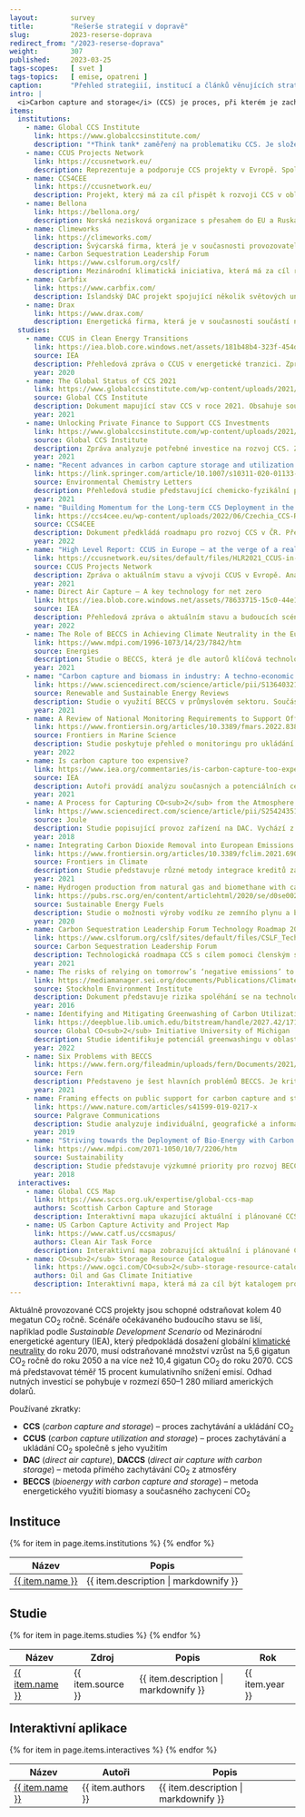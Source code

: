 ```yaml
---
layout:        survey
title:         "Rešerše strategií v dopravě"
slug:          2023-reserse-doprava
redirect_from: "/2023-reserse-doprava"
weight:        307
published:     2023-03-25
tags-scopes:   [ svet ]
tags-topics:   [ emise, opatreni ]
caption:       "Přehled strategiií, institucí a článků věnujících strategiím v dekarbonizaci dopravy."
intro: |
  <i>Carbon capture and storage</i> (CCS) je proces, při kterém je zachytáván CO<sub>2</sub>, který je následně uložen, aby neunikl zpět do atmosféry. Jedná se o potenciálně klíčový nástroj pro mitigaci změn klimatu a je součástí většiny scénářů k dosažení klimatické neutrality.
items:
  institutions:
    - name: Global CCS Institute
      link: https://www.globalccsinstitute.com/
      description: "*Think tank* zaměřený na problematiku CCS. Je složený z národních vlád, soukromých firem, nadnárodních korporací, výzkumných a neziskových organizací. Mezi hlavní cíle organizace patří informování o aktuálních poznatcích, budování narativu ohledně prospěšnosti CCS a zároveň směrování investic do této oblasti."
    - name: CCUS Projects Network
      link: https://ccusnetwork.eu/
      description: Reprezentuje a podporuje CCS projekty v Evropě. Spolupracuje s Evropskou komisí a napomáhá členským státům snižovat emise. Mezi členy patří organizace, které přímo staví či operují CCS projekty v Evropě. Cílem je vytvořit prostor pro sdílení know-how a budování povědomí o existujících CCS projektech.
    - name: CCS4CEE
      link: https://ccusnetwork.eu/
      description: Projekt, který má za cíl přispět k rozvoji CCS v oblasti střední a východní Evropy ve státech V4, Baltských zemích, Slovinsku, Chorvatsku, Rumunsku a na Ukrajině. Do projektu je zapojeno i Norsko. Věnuje se zmapování stavu CCS v zemích střední a východní Evropy, vytváření národních plánů, budování spolupráce mezi místními aktéry a podpoře implementace CCS plánů.
    - name: Bellona
      link: https://bellona.org/
      description: Norská nezisková organizace s přesahem do EU a Ruska, která má za cíl čelit klimatickým výzvám. Identifikuje a prosazuje udržitelná řešení prostřednictvím spolupráce se státy, privátním sektorem, neziskovými organizacemi a obecně s těmi, kdo rozhodují o budoucnosti klimatu. Cílem je skloubit environmentální a sociální prospěšnost s finanční udržitelností. Bellona patřila mezi první neziskové organizace, které začaly propagovat CCS jako nutné a prospěšné řešení, bez kterého nelze splnit aktuální klimatické cíle.
    - name: Climeworks
      link: https://climeworks.com/
      description: Švýcarská firma, která je v současnosti provozovatelem největšího zařízení pro DAC na světě, jenž se nachází na Islandu. Climeworks nabízí možnost jednotlivcům i firmám zakoupit odstranění CO<sub>2</sub> ze vzduchu.
    - name: Carbon Sequestration Leadership Forum
      link: https://www.cslforum.org/cslf/
      description: Mezinárodní klimatická iniciativa, která má za cíl rozvoj technologií CCS prostřednictvím budování povědomí. Prosazuje právní, ekonomické, regulační a institucionální kroky vedoucí k rozvoji CCS. Mezi členy patří státy EU, USA, Čína, Indie, Brazílie a mnoho dalších zemí reprezentujících 60 % světové populace a 80 % globálních emisí.
    - name: Carbfix
      link: https://www.carbfix.com/
      description: Islandský DAC projekt spojující několik světových univerzit a výzkumných center s energetickou firmou Reykjavík Energy. Vzhledem k využití geotermální energie dostupné na Islandu jde o projekt s jednou z nejnižších cen za odstranění tuny CO<sub>2</sub>.
    - name: Drax
      link: https://www.drax.com/
      description: Energetická firma, která je v současnosti součástí některých z největších projektů v oblasti BECCS a konverze elektráren využívajících uhlí na spalování biomasy. V současnosti je ovšem jedním z největších emitentů CO<sub>2</sub> ve Velké Británii. Firma má plán stát se uhlíkově negativní do roku 2030.
  studies:
    - name: CCUS in Clean Energy Transitions
      link: https://iea.blob.core.windows.net/assets/181b48b4-323f-454d-96fb-0bb1889d96a9/CCUS_in_clean_energy_transitions.pdf
      source: IEA
      description: Přehledová zpráva o CCUS v energetické tranzici. Zpráva analyzuje technologickou připravenost napříč CCUS hodnotovým řetězcem. Autoři konstatují, že dosažení uhlíkové neutrality bude v podstatě nemožné bez CCUS. Dle zprávy bude pro dosažení klimatické neutrality v roce 2070 nutné odstraňovat 10,4 gigatun CO<sub>2</sub> ročně a CCUS bude představovat 15 % kumulativního snížení emisí. Je zdůrazněno, že CCUS umožňuje snižování emisí z existující energetické infrastruktury a obtížně transformovatelných průmyslových sektorů. Analyzuje možnost využití CCUS pro výrobu nízkouhlíkového vodíku. V rámci zprávy jsou popsány globální možnosti ukládání zachyceného CO<sub>2</sub>. Dále jsou nabídnuty kroky, jak CCUS podpořit jakožto klíčovou součást klimatické neutrality.
      year: 2020
    - name: The Global Status of CCS 2021
      link: https://www.globalccsinstitute.com/wp-content/uploads/2021/11/Global-Status-of-CCS-2021-Global-CCS-Institute-1121.pdf
      source: Global CCS Institute
      description: Dokument mapující stav CCS v roce 2021. Obsahuje souhrnný přehled a kategorizaci existujících a budovaných CCS projektů. Poskytuje přehled o CCS v národních klimatických plánech.  Prezentuje regionální přehledy zaměřené na severní Ameriku, asijsko-pacifický region, Evropu a sousedící regiony a na státy Rady pro spolupráci arabských států v Zálivu. CCS je v rámci dokumentu propojeno s tématy financování, mezinárodními sítěmi, průmyslem, produkcí vodíku a tématikou ESG.
      year: 2021
    - name: Unlocking Private Finance to Support CCS Investments
      link: https://www.globalccsinstitute.com/wp-content/uploads/2021/06/Unlocking-Private-Finance-for-CCS-Thought-Leadership-Report-1.pdf
      source: Global CCS Institute
      description: Zpráva analyzuje potřebné investice na rozvoj CCS. Zaměřuje se zejména na roli privátního sektoru a představuje nutné zdroje a metody financování. Obsahuje sadu doporučení pro státy, jak investice podpořit. Klíčové je zjištění, že na dosažení *Sustainable Development Scenario* Mezinárodní energetické agentury (IEA) bude zapotřebí investovat 650–1 280 miliard amerických dolarů.
      year: 2021
    - name: "Recent advances in carbon capture storage and utilization technologies: a review"
      link: https://link.springer.com/article/10.1007/s10311-020-01133-3
      source: Environmental Chemistry Letters
      description: Přehledová studie představující chemicko-fyzikální poznatky a technologický pokrok CCS. Studie představuje různé metody CCS společně s jejich finančními náklady. Studie dále pojednává o možnostech geologického ukládání CO<sub>2</sub>. Je zde přítomný přehled možností využití CO<sub>2</sub> například při produkci paliv či v chemickém a potravinářském průmyslu.
      year: 2021
    - name: "Building Momentum for the Long-term CCS Deployment in the CEE Region: CCS National Roadmap Czechia"
      link: https://ccs4cee.eu/wp-content/uploads/2022/06/Czechia_CCS-Roadmap.pdf
      source: CCS4CEE
      description: Dokument předkládá roadmapu pro rozvoj CCS v ČR. Představuje situaci v EU a mapuje stav CCS v české legislativě, strategiích a současné místní zkušenosti, které dle autorů jsou na nízké úrovni a neodpovídají možnému potenciálu. Roadmapa představuje kroky na rozvoj CCS, které jsou děleny do kategorií výzkumu a inovací, regulačního a politického rámce, zapojení stakeholderů a šíření know-how. Roadmapa zohledňuje sociální aspekty a veřejnou podporu. Obsahuje doporučení, která lze vykonat v nejbližší době.
      year: 2022
    - name: "High Level Report: CCUS in Europe – at the verge of a real break-trough"
      link: https://ccusnetwork.eu/sites/default/files/HLR2021_CCUS-in-Europe-at-the-verge-of-a-real-break-trough.pdf
      source: CCUS Projects Network
      description: Zpráva o aktuálním stavu a vývoji CCUS v Evropě. Analyzuje Zelenou dohodu pro Evropu a klimatické právo EU v kontextu CCUS. CCUS je prezentováno jako jediný proveditelný způsob, jak redukovat emise v sektorech jako je například výroba cementu. Zpráva analyzuje vliv ceny uhlíku v rámci EU ETS, změny v průmyslové politice EU, CCUS jako zdroje energie, návaznost na produkci vodíku či rozvoj transportu a ukládání CO<sub>2</sub> jako služby. Představeny jsou bariéry pro CCUS a možné způsoby, jak je překonat.
      year: 2021
    - name: Direct Air Capture – A key technology for net zero
      link: https://iea.blob.core.windows.net/assets/78633715-15c0-44e1-81df-41123c556d57/DirectAirCapture_Akeytechnologyfornetzero.pdf
      source: IEA
      description: Přehledová zpráva o aktuálním stavu a budoucích scénářích vývoje DAC s návazností na klimatickou neutralitu. Podle scénáře IEA bude nutné přes DAC zachytávat 85 megatun CO<sub>2</sub> do roku 2030 a 980 megatun CO<sub>2</sub> v roce 2050 ve srovnání s dnešními 0,01 megatuny CO<sub>2</sub>. Zpráva představuje bariéry a příležitosti, společně s potřebami pro budoucí vývoj. Je přítomný přehled různých metod DAC a mapování odlišných ekonomických výhledů v různých regionech. Autoři představují šest priorit, které by pomohly dalšímu rozvoji.
      year: 2022
    - name: The Role of BECCS in Achieving Climate Neutrality in the European Union
      link: https://www.mdpi.com/1996-1073/14/23/7842/htm
      source: Energies
      description: Studie o BECCS, která je dle autorů klíčová technologie pro dosažení klimatických cílů EU. Je analyzována proveditelnost BECCS z technického, ekonomického i environmentálního hlediska. Dále je analyzována výroba elektřiny a tepla. Dochází k závěru, že BECCS může být důležitým energetickým zdrojem vyvažujícím obnovitelné zdroje, a může tvořit alternativu k plynovým či jaderným elektrárnám. Zároveň upozorňuje na nutnost udržitelného zdroje biomasy.
      year: 2021
    - name: "Carbon capture and biomass in industry: A techno-economic analysis and comparison of negative emission options"
      link: https://www.sciencedirect.com/science/article/pii/S136403212100318X
      source: Renewable and Sustainable Energy Reviews
      description: Studie o využití BECCS v průmyslovém sektoru. Součástí je přehled literatury poukazující na bariéry aplikace BECCS v průmyslu. V rámci modelů počítajících s cenou odstranění tuny CO<sub>2</sub> pod 100 euro se ukazuje velký potenciál pro redukci emisí napříč průmyslovými sektory. U výroby železa, oceli, vodíku a papíru existuje možnost celkových negativních emisí.
      year: 2021
    - name: A Review of National Monitoring Requirements to Support Offshore Carbon Capture and Storage
      link: https://www.frontiersin.org/articles/10.3389/fmars.2022.838309/full
      source: Frontiers in Marine Science
      description: Studie poskytuje přehled o monitoringu pro ukládání CO<sub>2</sub> v geologických formacích v oceánech a mořích. Rozebírá rizika úniků CO<sub>2</sub> v různých fázích jako je transport či ukládání. Největší riziko vidí v únicích z potrubí. Studie poukazuje na malé riziko a dopad úniků. Studie apeluje na vytvoření systému monitoringu pro tyto události a nabízí několik doporučení pro minimalizaci rizik.
      year: 2022
    - name: Is carbon capture too expensive?
      link: https://www.iea.org/commentaries/is-carbon-capture-too-expensive
      source: IEA
      description: Autoři provádí analýzu současných a potenciálních cen CCS. Poukazují na to, že ceny se liší dle metody CCS a mají potenciál klesat. Autoři tvrdí, že pro některé průmysly jde o nejlevnější způsob, jak snižovat své emise a že CCS je nutné pro klimatickou neutralitu. U DAC se cena pohybuje mezi 134–342 americkými dolaru za odstraněnou tunu CO<sub>2</sub>, u výroby elektřiny je rozmezí 50–100 dolarů, u výroby cementu 60–120 dolarů, zatímco u výroby železa a oceli se pohybuje v rozmezí 40–100 dolarů za tunu CO<sub>2</sub>.
      year: 2021
    - name: A Process for Capturing CO<sub>2</sub> from the Atmosphere
      link: https://www.sciencedirect.com/science/article/pii/S2542435118302253
      source: Joule
      description: Studie popisující provoz zařízení na DAC. Vychází z pilotního projektu a popisuje technologické specifikace daného zařízení. V rámci studie se objevuje analýza ceny, která se pohybuje v rozmezí 94–232 amerických dolarů, což je podstatně méně než v předchozích studiích. Výzkumníci jsou zaměstnanci daného DAC provozu.
      year: 2018
    - name: Integrating Carbon Dioxide Removal into European Emissions Trading
      link: https://www.frontiersin.org/articles/10.3389/fclim.2021.690023/full
      source: Frontiers in Climate
      description: Studie představuje různé metody integrace kreditů za CCS do systému obchodování s emisními povolenkami EU ETS. Rozebírá ekonomické, politické a právní bariéry integrace CCS kreditů do systému EU ETS. Zároveň představuje argumenty pro nutnost této integrace. Studie poukazuje na možnosti této integrace pro rozvoj CCS technologií a zaměřuje se na BECCS a DAC jako nejvhodnější kandidáty pro začlenění do systému EU ETS.
      year: 2021
    - name: Hydrogen production from natural gas and biomethane with carbon capture and storage – A techno-environmental analysis
      link: https://pubs.rsc.org/en/content/articlehtml/2020/se/d0se00222d
      source: Sustainable Energy Fuels
      description: Studie o možnosti výroby vodíku ze zemního plynu a biometanu s využitím CCS. Klíčové je zjištění, že v kombinaci s CCS se může produkce vodíku z plynu blížit z hlediska emisní zátěže produkci vodíku z obnovitelných zdrojů, zatímco produkce vodíku z biometanu skýtá možnosti negativních emisí.
      year: 2020
    - name: Carbon Sequestration Leadership Forum Technology Roadmap 2021
      link: https://www.cslforum.org/cslf/sites/default/files/CSLF_Tech_Roadmap_2021_final_0.pdf
      source: Carbon Sequestration Leadership Forum
      description: Technologická roadmapa CCS s cílem pomoci členským státům Carbon Sequestration Leadership Forum implementovat nutné kroky pro rozvoj CCS do svých národních strategií. Dokument mapuje klíčové kroky v oblasti zachytávání, transportace, uchovávání a využití CO<sub>2</sub> a dává doporučení co mají jednotlivé členské státy či regiony dělat.
      year: 2021
    - name: The risks of relying on tomorrow’s ‘negative emissions’ to guide today’s mitigation action
      link: https://mediamanager.sei.org/documents/Publications/Climate/SEI-WP-2016-08-Negative-emissions.pdf
      source: Stockholm Environment Institute
      description: Dokument představuje rizika spoléhání se na technologie negativních emisí jako BECCS. Závěr je, že spoléhání se na budoucí snížení emisí přes CCS může zpomalovat snižování dnešních emisí. Je zdůrazněno riziko toho, že technologie negativních emisí se nakonec ukážou být neproveditelné na potřebné škále či jejich použití bude mít negativní sociální a ekologické důsledky.
      year: 2016
    - name: Identifying and Mitigating Greenwashing of Carbon Utilization Products
      link: https://deepblue.lib.umich.edu/bitstream/handle/2027.42/171930/Greenwashing%20of%20Carbon%20Utilization%202022.pdf?sequence=4&isAllowed=y
      source: Global CO<sub>2</sub> Initiative University of Michigan
      description: Studie identifikuje potenciál greenwashingu v oblasti CCUS. Ukazuje hlavní potenciální způsoby, kterým mohou projekty CCUS být prezentovány jako více ekologické, než ve skutečnosti jsou. Studie poskytuje sadu doporučení, která by měla zajistit, že dopad technologií CCUS bude pozitivní a nedojde ke greenwashingu.
      year: 2022
    - name: Six Problems with BECCS
      link: https://www.fern.org/fileadmin/uploads/fern/Documents/2021/Six_problems_with_BECCS.pdf
      source: Fern
      description: Představeno je šest hlavních problémů BECCS. Je kritizován předpoklad, že bioenergie je uhlíkově neutrální. Dále je kritizováno ohrožení biodiverzity a snížení potravinové bezpečnosti vzhledem k prostorovým nárokům pěstování biomasy potřebné ke škálovatelnosti BECCS. Zmíněny jsou zároveň nároky na vodu a možnost prodlužování životnosti fosilní infrastruktury vzhledem k očekávanému využití BECCS v budoucnosti.
      year: 2021
    - name: Framing effects on public support for carbon capture and storage
      link: https://www.nature.com/articles/s41599-019-0217-x
      source: Palgrave Communications
      description: Studie analyzuje individuální, geografické a informační faktory, které ovlivňují vnímání CCS veřejností. Porovnává pět zemí a jejich míru akceptace. Studie řeší, jak lze zvýšit podporu pro tyto projekty. Ukazuje, že CCS je kontroverzní technologie a že míra ochoty se liší podle toho, zda jde pouze o CCS nebo CCUS, jak je téma rámováno, a to zda se mluví i o nákladech.
      year: 2019
    - name: "Striving towards the Deployment of Bio-Energy with Carbon Capture and Storage (BECCS): A Review of Research Priorities and Assessment Needs"
      link: https://www.mdpi.com/2071-1050/10/7/2206/htm
      source: Sustainability
      description: Studie představuje výzkumné priority pro rozvoj BECCS, které je viděno jako jedna z nejslibnějších technologií pro mitigaci změny klimatu a dosažení klimatické neutrality. V rámci studie je poukázáno na mezery ve výzkumu týkajícího se BECCS zejména z hlediska vlivu na udržitelnost a využívání půdy. Podle autorů je možné tyto nejistoty a další bariéry k rozvoji BECCS do budoucna vyřešit a studie předkládá několik klíčových doporučení.
      year: 2018
  interactives:
    - name: Global CCS Map
      link: https://www.sccs.org.uk/expertise/global-ccs-map
      authors: Scottish Carbon Capture and Storage
      description: Interaktivní mapa ukazující aktuální i plánované CCS projekty po celém světě. Mapa ukazuje projekty zachycující více než 500 000 tun CO<sub>2</sub> ročně. Ovšem obsahuje i menší zařízení, pokud se jedná například o významné pilotní projekty.
    - name: US Carbon Capture Activity and Project Map
      link: https://www.catf.us/ccsmapus/
      authors: Clean Air Task Force
      description: Interaktivní mapa zobrazující aktuální i plánované CCS projekty v USA, Evropě a na Blízkém východě. Projekty jsou kategorizovány podle velikosti a typu.
    - name: CO<sub>2</sub> Storage Resource Catalogue
      link: https://www.ogci.com/CO<sub>2</sub>-storage-resource-catalogue/
      authors: Oil and Gas Climate Initiative
      description: Interaktivní mapa, která má za cíl být katalogem pro hodnocení možností geologického ukládání CO<sub>2</sub> po celém světě.
---
```


Aktuálně provozované CCS projekty jsou schopné odstraňovat kolem 40 megatun CO<sub>2</sub> ročně. Scénáře očekávaného budoucího stavu se liší, například podle *Sustainable Development Scenario* od Mezinárodní energetické agentury (IEA), který předpokládá dosažení globální [klimatické neutrality](/explainery/uhlikova-neutralita) do roku 2070, musí odstraňované množství vzrůst na 5,6 gigatun CO<sub>2</sub> ročně do roku 2050 a na více než 10,4 gigatun CO<sub>2</sub> do roku 2070. CCS má představovat téměř 15 procent kumulativního snížení emisí. Odhad nutných investicí se pohybuje v rozmezí 650–1 280 miliard amerických dolarů.

Používané zkratky:

* __CCS__ (*carbon capture and storage*) – proces zachytávání a ukládání CO<sub>2</sub>
* __CCUS__ (*carbon capture utilization and storage*) – proces zachytávání a ukládání CO<sub>2</sub> společně s jeho využitím
* __DAC__ (*direct air capture*), __DACCS__ (*direct air capture with carbon storage*) – metoda přímého zachytávání CO<sub>2</sub> z atmosféry
* __BECCS__ (*bioenergy with carbon capture and storage*) – metoda energetického využití biomasy a současného zachycení CO<sub>2</sub>

## Instituce

<table class="table table-striped table-hover mt-4 mb-4">
  <thead>
    <tr>
      <th scope="col" class="text-uppercase">Název</th>
      <th scope="col" class="text-uppercase">Popis</th>
    </tr>
  </thead>
  <tbody>
    {% for item in page.items.institutions %}
    <tr>
      <td class="align-middle font-weight-bold">
        <a href="{{ item.link }}">{{ item.name }}</a>
      </td>
      <td class="align-middle">{{ item.description | markdownify }}</td>
    </tr>
    {% endfor %}
  </tbody>
</table>


## Studie

<table class="table table-striped table-hover mt-4 mb-4">
  <thead>
    <tr>
      <th scope="col" class="text-uppercase">Název</th>
      <th scope="col" class="text-uppercase">Zdroj</th>
      <th scope="col" class="text-uppercase">Popis</th>
      <th scope="col" class="text-uppercase">Rok</th>
    </tr>
  </thead>
  <tbody>
    {% for item in page.items.studies %}
    <tr>
      <td class="align-middle font-weight-bold">
        <a href="{{ item.link }}">{{ item.name }}</a>
      </td>
      <td class="align-middle">{{ item.source }}</td>
      <td class="align-middle">{{ item.description | markdownify }}</td>
      <td class="align-middle">{{ item.year }}</td>
    </tr>
    {% endfor %}
  </tbody>
</table>

## Interaktivní aplikace

<table class="table table-striped table-hover mt-4 mb-4">
  <thead>
    <tr>
      <th scope="col" class="text-uppercase">Název</th>
      <th scope="col" class="text-uppercase">Autoři</th>
      <th scope="col" class="text-uppercase">Popis</th>
    </tr>
  </thead>
  <tbody>
    {% for item in page.items.interactives %}
    <tr>
      <td class="align-middle font-weight-bold">
        <a href="{{ item.link }}">{{ item.name }}</a>
      </td>
      <td class="align-middle">{{ item.authors }}</td>
      <td class="align-middle">{{ item.description | markdownify }}</td>
    </tr>
    {% endfor %}
  </tbody>
</table>
